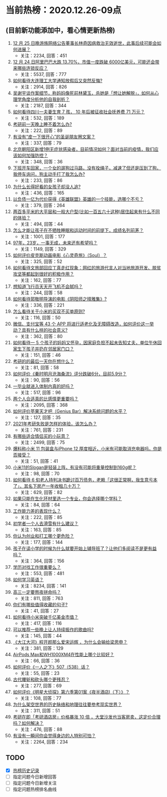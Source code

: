# 当前热榜：2020.12.26-09点
## (目前新功能添加中，看心情更新热榜)
1. [12 月 25 日晚游族网络公告董事长林奇因病救治无效逝世，此事后续可能会如何进展？](https://www.zhihu.com/question/436479635)
    * 关注：2234, 回答：451
2. [12 月 24 日阿里巴巴大跌 13.70%，市值一度跌破 6000亿美元，可能还会带来哪些连锁反应？](https://www.zhihu.com/question/436392137)
    * 关注：5537, 回答：777
3. [如何看待大连理工大学通知放假后又突然反悔?](https://www.zhihu.com/question/436318253)
    * 关注：2914, 回答：826
4. [吴谢宇谈作案细节，称妈妈像死前林黛玉，杀她是「想让她解脱」，如何从心理学角度分析他的自我剖析？](https://www.zhihu.com/question/436433018)
    * 关注：2187, 回答：344
5. [如何看待四川一夫妻生育 7 孩， 10 年后被征收社会抚养费 71 万元？](https://www.zhihu.com/question/436245388)
    * 关注：532, 回答：189
6. [考研前一天晚上睡不着怎么办?](https://www.zhihu.com/question/436426382)
    * 关注：222, 回答：89
7. [有没有“皮一下很开心”的圣诞朋友圈文案？](https://www.zhihu.com/question/435837464)
    * 关注：337, 回答：79
8. [北京朝阳区新增1例无症状感染者，目前情况如何？面对当前的疫情，我们应该如何加强防控？](https://www.zhihu.com/question/436454311)
    * 关注：348, 回答：36
9. [下班开车回家，一个女的遛狗过马路，没有拴绳子，减速了但还是压到了狗，我停车询问，狗主动手打了我怎么办?](https://www.zhihu.com/question/316329673)
    * 关注：233, 回答：86
10. [为什么长得好看的女孩子却没人追?](https://www.zhihu.com/question/435295384)
    * 关注：436, 回答：165
11. [以负债一亿为代价获得《英雄联盟》英雄的一个技能，选哪个不亏？](https://www.zhihu.com/question/435041190)
    * 关注：379, 回答：264
12. [两百多平米的大平层和一般大户型(比如一百五六十这种)居住起来有什么不同的体验？](https://www.zhihu.com/question/298606949)
    * 关注：494, 回答：44
13. [怎么才能让孩子在不牺牲睡眠和运动时间的前提下，成绩名列前茅？](https://www.zhihu.com/question/430865519)
    * 关注：1001, 回答：177
14. [97年，23岁，一事无成，未来还有希望吗？](https://www.zhihu.com/question/376164372)
    * 关注：1149, 回答：329
15. [如何评价皮克斯动画电影《心灵奇旅》（Soul）？](https://www.zhihu.com/question/332013569)
    * 关注：325, 回答：52
16. [如何看待文旅部回应丁真走红现象：网红的旅游代言人对当地旅游开发、脱贫攻坚等都起到很好的积极作用？](https://www.zhihu.com/question/436159091)
    * 关注：162, 回答：77
17. [想知道飞行员天天开飞机不会腻吗？](https://www.zhihu.com/question/432324382)
    * 关注：244, 回答：58
18. [如何看待郭敬明导演的电影《阴阳师之晴雅集》?](https://www.zhihu.com/question/340681567)
    * 关注：336, 回答：221
19. [怎么看待关于小米的买双不买单原则?](https://www.zhihu.com/question/435802154)
    * 关注：116, 回答：50
20. [微信、支付宝等 43 个 APP 将进行适老化及无障碍改造，如何评价这一举动？具有什么样的社会意义?](https://www.zhihu.com/question/436424668)
    * 关注：362, 回答：80
21. [如何看待一 5 个孩子的妈妈又怀孕，因家庭负担不起未告知丈夫，单位午休回家生下孩子并扔在邻居家门口？](https://www.zhihu.com/question/436407909)
    * 关注：151, 回答：46
22. [考研的的最后一天你在想什么？](https://www.zhihu.com/question/306351595)
    * 关注：81, 回答：58
23. [如何评价《秦时明月沧海桑流》评分跌破6分，目前5.9分？](https://www.zhihu.com/question/435808187)
    * 关注：90, 回答：56
24. [一毕业就进入体制内真的好吗？](https://www.zhihu.com/question/431824510)
    * 关注：517, 回答：96
25. [两个人合适真的比感情更重要吗？](https://www.zhihu.com/question/367380540)
    * 关注：2095, 回答：368
26. [如何评价苹果天才吧（Genius Bar）解决系统问题的水平？](https://www.zhihu.com/question/386025887)
    * 关注：127, 回答：35
27. [2021年考研失败是怎样的体验，该怎么办？](https://www.zhihu.com/question/435099779)
    * 关注：761, 回答：231
28. [有哪些适合情侣买的小玩意？](https://www.zhihu.com/question/23720253)
    * 关注：2499, 回答：75
29. [爆料称小米 11 包装盒与iPhone 12 厚度相近，小米有可能取消充电器吗，你是否接受？](https://www.zhihu.com/question/436475221)
    * 关注：51, 回答：41
30. [小米11的Slogan是轻装上阵，有没有可能将重量控制到160g呢？](https://www.zhihu.com/question/436092060)
    * 关注：98, 回答：70
31. [如何看待 6 旬老人持判决书跪讨百万债务，老赖「这很正常啊，我生意亏本了」，其名下房产一年收租几十万？](https://www.zhihu.com/question/436114667)
    * 关注：629, 回答：82
32. [如果只能在生化环材里选一个专业，你会选择哪个学科？](https://www.zhihu.com/question/435922015)
    * 关注：84, 回答：64
33. [工作能力差的表现什么？](https://www.zhihu.com/question/272082217)
    * 关注：222, 回答：85
34. [初学者一个人去滑雪有什么建议？](https://www.zhihu.com/question/405765289)
    * 关注：163, 回答：85
35. [你认为创业和打工哪个更危险？](https://www.zhihu.com/question/435934070)
    * 关注：177, 回答：144
36. [孩子在读小学的时候为什么就要开始上辅导班了？让他们多阅读不是更有益吗？](https://www.zhihu.com/question/431156947)
    * 关注：364, 回答：156
37. [学历对找工作很重要么？](https://www.zhihu.com/question/433253517)
    * 关注：553, 回答：481
38. [如何学习英语？](https://www.zhihu.com/question/19853667)
    * 关注：8234, 回答：141
39. [高三一定要熬夜拼命吗？](https://www.zhihu.com/question/428539146)
    * 关注：811, 回答：763
40. [你们有哪些值得收藏的句子?](https://www.zhihu.com/question/433079304)
    * 关注：41, 回答：27
41. [如何看待小米突破千亿美金市值？](https://www.zhihu.com/question/436112095)
    * 关注：417, 回答：116
42. [可以推荐一些晚上让人持续振作的歌曲吗?](https://www.zhihu.com/question/434728033)
    * 关注：145, 回答：44
43. [《大江大河》程开颜那么爱宋运辉 ，为什么会输给梁思申？](https://www.zhihu.com/question/378183968)
    * 关注：381, 回答：129
44. [AirPods Max和WH1000XM4在性能上哪个比较好？](https://www.zhihu.com/question/434066988)
    * 关注：66, 回答：36
45. [如何评价《一人之下》507（538）话？](https://www.zhihu.com/question/435610561)
    * 关注：55, 回答：23
46. [古代腰斩和砍头哪个更残忍？](https://www.zhihu.com/question/435932300)
    * 关注：277, 回答：69
47. [如何评价《明星大侦探》第六季第01案《夜半酒店Ⅰ（下）》？](https://www.zhihu.com/question/436407337)
    * 关注：108, 回答：77
48. [为什么架空世界的历史脉络和地理往往要参考现实世界？](https://www.zhihu.com/question/436249336)
    * 关注：311, 回答：51
49. [考研在即「考研酒店房」价格暴涨 10 倍 ，大堂沙发也当客房卖，这定价合理吗？如何解决？](https://www.zhihu.com/question/436424007)
    * 关注：476, 回答：88
50. [有没有一瞬间你会觉得身边的人特别可怕？](https://www.zhihu.com/question/434274850)
    * 关注：2264, 回答：234
## TODO
* [x] [热榜历史记录](hot_history/AllHot.md)
* [ ] 指定问题今日新增回答
* [ ] 指定问题今日新增关注
* [ ] 指定问题热榜排名曲线
